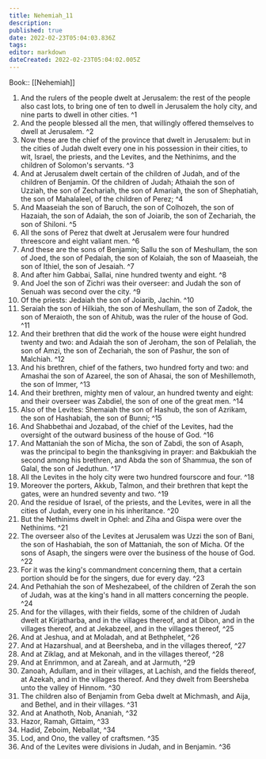```yaml
---
title: Nehemiah_11
description: 
published: true
date: 2022-02-23T05:04:03.836Z
tags: 
editor: markdown
dateCreated: 2022-02-23T05:04:02.005Z
---
```


 Book:: [[Nehemiah]]
 1. And the rulers of the people dwelt at Jerusalem: the rest of the people also cast lots, to bring one of ten to dwell in Jerusalem the holy city, and nine parts to dwell in other cities. ^1
 2. And the people blessed all the men, that willingly offered themselves to dwell at Jerusalem. ^2
 3. Now these are the chief of the province that dwelt in Jerusalem: but in the cities of Judah dwelt every one in his possession in their cities, to wit, Israel, the priests, and the Levites, and the Nethinims, and the children of Solomon's servants. ^3
 4. And at Jerusalem dwelt certain of the children of Judah, and of the children of Benjamin. Of the children of Judah; Athaiah the son of Uzziah, the son of Zechariah, the son of Amariah, the son of Shephatiah, the son of Mahalaleel, of the children of Perez; ^4
 5. And Maaseiah the son of Baruch, the son of Colhozeh, the son of Hazaiah, the son of Adaiah, the son of Joiarib, the son of Zechariah, the son of Shiloni. ^5
 6. All the sons of Perez that dwelt at Jerusalem were four hundred threescore and eight valiant men. ^6
 7. And these are the sons of Benjamin; Sallu the son of Meshullam, the son of Joed, the son of Pedaiah, the son of Kolaiah, the son of Maaseiah, the son of Ithiel, the son of Jesaiah. ^7
 8. And after him Gabbai, Sallai, nine hundred twenty and eight. ^8
 9. And Joel the son of Zichri was their overseer: and Judah the son of Senuah was second over the city. ^9
 10. Of the priests: Jedaiah the son of Joiarib, Jachin. ^10
 11. Seraiah the son of Hilkiah, the son of Meshullam, the son of Zadok, the son of Meraioth, the son of Ahitub, was the ruler of the house of God. ^11
 12. And their brethren that did the work of the house were eight hundred twenty and two: and Adaiah the son of Jeroham, the son of Pelaliah, the son of Amzi, the son of Zechariah, the son of Pashur, the son of Malchiah. ^12
 13. And his brethren, chief of the fathers, two hundred forty and two: and Amashai the son of Azareel, the son of Ahasai, the son of Meshillemoth, the son of Immer, ^13
 14. And their brethren, mighty men of valour, an hundred twenty and eight: and their overseer was Zabdiel, the son of one of the great men. ^14
 15. Also of the Levites: Shemaiah the son of Hashub, the son of Azrikam, the son of Hashabiah, the son of Bunni; ^15
 16. And Shabbethai and Jozabad, of the chief of the Levites, had the oversight of the outward business of the house of God. ^16
 17. And Mattaniah the son of Micha, the son of Zabdi, the son of Asaph, was the principal to begin the thanksgiving in prayer: and Bakbukiah the second among his brethren, and Abda the son of Shammua, the son of Galal, the son of Jeduthun. ^17
 18. All the Levites in the holy city were two hundred fourscore and four. ^18
 19. Moreover the porters, Akkub, Talmon, and their brethren that kept the gates, were an hundred seventy and two. ^19
 20. And the residue of Israel, of the priests, and the Levites, were in all the cities of Judah, every one in his inheritance. ^20
 21. But the Nethinims dwelt in Ophel: and Ziha and Gispa were over the Nethinims. ^21
 22. The overseer also of the Levites at Jerusalem was Uzzi the son of Bani, the son of Hashabiah, the son of Mattaniah, the son of Micha. Of the sons of Asaph, the singers were over the business of the house of God. ^22
 23. For it was the king's commandment concerning them, that a certain portion should be for the singers, due for every day. ^23
 24. And Pethahiah the son of Meshezabeel, of the children of Zerah the son of Judah, was at the king's hand in all matters concerning the people. ^24
 25. And for the villages, with their fields, some of the children of Judah dwelt at Kirjatharba, and in the villages thereof, and at Dibon, and in the villages thereof, and at Jekabzeel, and in the villages thereof, ^25
 26. And at Jeshua, and at Moladah, and at Bethphelet, ^26
 27. And at Hazarshual, and at Beersheba, and in the villages thereof, ^27
 28. And at Ziklag, and at Mekonah, and in the villages thereof, ^28
 29. And at Enrimmon, and at Zareah, and at Jarmuth, ^29
 30. Zanoah, Adullam, and in their villages, at Lachish, and the fields thereof, at Azekah, and in the villages thereof. And they dwelt from Beersheba unto the valley of Hinnom. ^30
 31. The children also of Benjamin from Geba dwelt at Michmash, and Aija, and Bethel, and in their villages. ^31
 32. And at Anathoth, Nob, Ananiah, ^32
 33. Hazor, Ramah, Gittaim, ^33
 34. Hadid, Zeboim, Neballat, ^34
 35. Lod, and Ono, the valley of craftsmen. ^35
 36. And of the Levites were divisions in Judah, and in Benjamin. ^36
